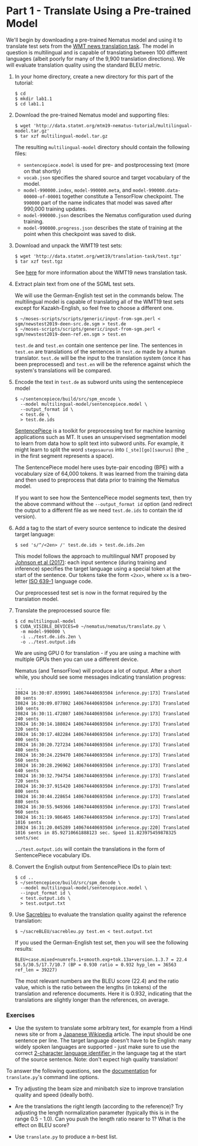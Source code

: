 # Part 1 - Translate Using a Pre-trained Model

We'll begin by downloading a pre-trained Nematus model and using it to translate test sets from the [WMT news translation task](http://statmt.org/wmt19/translation-task.html).
The model in question is multilingual and is capable of translating between 100 different languages (albeit poorly for many of the 9,900 translation directions).
We will evaluate translation quality using the standard BLEU metric.

1. In your home directory, create a new directory for this part of the tutorial:

   ```
   $ cd
   $ mkdir lab1.1
   $ cd lab1.1
   ```

1. Download the pre-trained Nematus model and supporting files:
   ```
   $ wget 'http://data.statmt.org/mtm19-nematus-tutorial/multilingual-model.tar.gz'
   $ tar xzf multilingual-model.tar.gz
   ```

   The resulting ```multilingual-model``` directory should contain the following files:

    * ```sentencepiece.model``` is used for pre- and postprocessing text (more on that shortly)
    * ```vocab.json``` specifies the shared source and target vocabulary of the model.
    * ```model-990000.index```, ```model-990000.meta```, and ```model-990000.data-00000-of-00001``` together constitute a TensorFlow checkpoint.
      The ```990000``` part of the name indicates that model was saved after 990,000 training updates.
    * ```model-990000.json``` describes the Nematus configuration used during training.
    * ```model-990000.progress.json``` describes the state of training at the point when this checkpoint was saved to disk.


1. Download and unpack the WMT19 test sets:

   ```
   $ wget 'http://data.statmt.org/wmt19/translation-task/test.tgz'
   $ tar xzf test.tgz
   ```

   See [here](http://statmt.org/wmt19/translation-task.html) for more information about the WMT19 news translation task.

1. Extract plain text from one of the SGML test sets.

   We will use the German-English test set in the commands below.
   The multilingual model is capable of translating all of the WMT19 test sets except for Kazakh-English, so feel free to choose a different one.

   ```
   $ ~/moses-scripts/scripts/generic/input-from-sgm.perl < sgm/newstest2019-deen-src.de.sgm > test.de
   $ ~/moses-scripts/scripts/generic/input-from-sgm.perl < sgm/newstest2019-deen-ref.en.sgm > test.en
   ```

   ```test.de``` and ```test.en``` contain one sentence per line.
   The sentences in ```test.en``` are translations of the sentences in ```test.de``` made by a human translator.
   ```test.de``` will be the input to the translation system (once it has been preprocessed) and ```test.en``` will be the reference against which the system's translations will be compared.

1. Encode the text in ```test.de``` as subword units using the sentencepiece model

   ```
   $ ~/sentencepiece/build/src/spm_encode \
     --model multilingual-model/sentencepiece.model \
     --output_format id \
     < test.de \
     > test.de.ids
   ```

   [SentencePiece](https://github.com/google/sentencepiece) is a toolkit for preprocessing text for machine learning applications such as MT.
   It uses an unsupervised segmentation model to learn from data how to split text into subword units.
   For example, it might learn to split the word `stegosaurus` into ```[_ste][go][saurus]``` (the ```_``` in the first segment represents a space).

   The SentencePiece model here uses byte-pair encoding (BPE) with a vocabulary size of 64,000 tokens.
   It was learned from the training data and then used to preprocess that data prior to training the Nematus model.

   If you want to see how the SentencePiece model segments text, then try the above command without the ```--output_format id``` option (and redirect the output to a different file as we need ```test.de.ids``` to contain the id version).

1. Add a tag to the start of every source sentence to indicate the desired target language:

   ```
   $ sed 's/^/<2en> /' test.de.ids > test.de.ids.2en
   ```

   This model follows the approach to multilingual NMT proposed by [Johnson et al (2017)](https://transacl.org/ojs/index.php/tacl/article/view/1081): each input sentence (during training and inference) specifies the target language using a special token at the start of the sentence.
   Our tokens take the form ```<2xx>```, where ```xx``` is a two-letter [ISO 639-1](https://en.wikipedia.org/wiki/ISO_639-1) language code.

   Our preprocessed test set is now in the format required by the translation model.


1. Translate the preprocessed source file:

   ```
   $ cd multilingual-model
   $ CUDA_VISIBLE_DEVICES=0 ~/nematus/nematus/translate.py \
     -m model-990000 \
     -i ../test.de.ids.2en \
     -o ../test.output.ids
   ```

   We are using GPU 0 for translation - if you are using a machine with multiple GPUs then you can use a different device.

   Nematus (and TensorFlow) will produce a lot of output.
   After a short while, you should see some messages indicating translation progress:

   ```
   ...
   I0824 16:30:07.039991 140674440693504 inference.py:173] Translated 80 sents
   I0824 16:30:09.077802 140674440693504 inference.py:173] Translated 160 sents
   I0824 16:30:11.472807 140674440693504 inference.py:173] Translated 240 sents
   I0824 16:30:14.188024 140674440693504 inference.py:173] Translated 320 sents
   I0824 16:30:17.482284 140674440693504 inference.py:173] Translated 400 sents
   I0824 16:30:20.727234 140674440693504 inference.py:173] Translated 480 sents
   I0824 16:30:24.229470 140674440693504 inference.py:173] Translated 560 sents
   I0824 16:30:28.296962 140674440693504 inference.py:173] Translated 640 sents
   I0824 16:30:32.794754 140674440693504 inference.py:173] Translated 720 sents
   I0824 16:30:37.915420 140674440693504 inference.py:173] Translated 800 sents
   I0824 16:30:44.228654 140674440693504 inference.py:173] Translated 880 sents
   I0824 16:30:55.949366 140674440693504 inference.py:173] Translated 960 sents
   I0824 16:31:19.986465 140674440693504 inference.py:173] Translated 1016 sents
   I0824 16:31:20.045289 140674440693504 inference.py:220] Translated 1016 sents in 85.92710661888123 sec. Speed 11.823975459878325 sents/sec
   ```

   ```../test.output.ids``` will contain the translations in the form of SentencePiece vocabulary IDs.

1. Convert the English output from SentencePiece IDs to plain text:
   ```
   $ cd ..
   $ ~/sentencepiece/build/src/spm_decode \
     --model multilingual-model/sentencepiece.model \
     --input_format id \
     < test.output.ids \
     > test.output.txt
   ```

1. Use [Sacrebleu](https://aclweb.org/anthology/W18-6319) to evaluate the translation quality against the reference translation:

   ```
   $ ~/sacreBLEU/sacrebleu.py test.en < test.output.txt
   ```

   If you used the German-English test set, then you will see the following results:

   ```
   BLEU+case.mixed+numrefs.1+smooth.exp+tok.13a+version.1.3.7 = 22.4 58.5/30.5/17.7/10.7 (BP = 0.930 ratio = 0.932 hyp_len = 36563 ref_len = 39227)
   ```

   The most relevant numbers are the BLEU score (22.4) and the ratio value, which is the ratio between the lengths (in tokens) of the translation and reference documents.
   Here it is 0.932, indicating that the translations are slightly longer than the references, on average.

### Exercises

- Use the system to translate some arbitrary text, for example from a Hindi news site or from a [Japanese Wikipedia](https://ja.wikipedia.org/wiki/メインページ) article.
  The input should be one sentence per line.
  The target language doesn't have to be English: many widely spoken languages are supported - just make sure to use the correct [2-character language identifier ](https://en.wikipedia.org/wiki/ISO_639-1) in the language tag at the start of the source sentence.
  Note: don't expect high quality translation!

To answer the following questions, see the [documentation](https://github.com/EdinburghNLP/nematus#nematustranslatepy--use-an-existing-model-to-translate-a-source-text) for ```translate.py```'s command line options.

- Try adjusting the beam size and minibatch size to improve translation quality and speed (ideally both).

- Are the translations the right length (according to the reference)?
  Try adjusting the length normalization parameter (typically this is in the range 0.5 - 1.0).
  Can you push the length ratio nearer to 1?
  What is the effect on BLEU score?

- Use ```translate.py``` to produce a n-best list.

